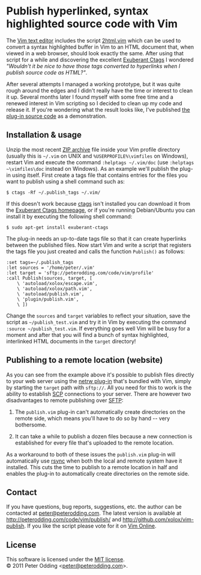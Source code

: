# Publish hyperlinked, syntax highlighted source code with Vim

The [Vim text editor](http://www.vim.org/) includes the script [2html.vim](http://vimdoc.sourceforge.net/htmldoc/syntax.html#2html.vim) which can be used to convert a syntax highlighted buffer in Vim to an HTML document that, when viewed in a web browser, should look exactly the same. After using that script for a while and discovering the excellent [Exuberant Ctags](http://ctags.sourceforge.net/) I wondered *"Wouldn't it be nice to have those tags converted to hyperlinks when I publish source code as HTML?"*.

After several attempts I managed a working prototype, but it was quite rough around the edges and I didn't really have the time or interest to clean it up. Several months later I found myself with some free time and a renewed interest in Vim scripting so I decided to clean up my code and release it. If you're wondering what the result looks like, I've published [the plug-in source code](http://peterodding.com/code/vim/profile/plugin/publish.vim) as a demonstration.

## Installation & usage

Unzip the most recent [ZIP archive](http://peterodding.com/code/vim/downloads/publish.zip) file inside your Vim profile directory (usually this is `~/.vim` on UNIX and `%USERPROFILE%\vimfiles` on Windows), restart Vim and execute the command `:helptags ~/.vim/doc` (use `:helptags ~\vimfiles\doc` instead on Windows). As an example we'll publish the plug-in using itself. First create a tags file that contains entries for the files you want to publish using a shell command such as:

    $ ctags -Rf ~/.publish_tags ~/.vim/

If this doesn't work because [ctags](http://vimdoc.sourceforge.net/htmldoc/tagsrch.html#ctags) isn't installed you can download it from the [Exuberant Ctags homepage](http://ctags.sourceforge.net/), or if you're running Debian/Ubuntu you can install it by executing the following shell command:

    $ sudo apt-get install exuberant-ctags

The plug-in needs an up-to-date tags file so that it can create hyperlinks between the published files. Now start Vim and write a script that registers the tags file you just created and calls the function `Publish()` as follows:

    :set tags=~/.publish_tags
    :let sources = '/home/peter/.vim'
    :let target = 'sftp://peterodding.com/code/vim/profile'
    :call Publish(sources, target, [
        \ 'autoload/xolox/escape.vim',
        \ 'autoload/xolox/path.vim',
        \ 'autoload/publish.vim',
        \ 'plugin/publish.vim',
        \ ])

Change the `sources` and `target` variables to reflect your situation, save the script as `~/publish_test.vim` and try it in Vim by executing the command `:source ~/publish_test.vim`. If everything goes well Vim will be busy for a moment and after that you will find a bunch of syntax highlighted, interlinked HTML documents in the `target` directory!

## Publishing to a remote location (website)

As you can see from the example above it's possible to publish files directly to your web server using the [netrw plug-in](http://vimdoc.sourceforge.net/htmldoc/pi_netrw.html#netrw) that's bundled with Vim, simply by starting the `target` path with `sftp://`. All you need for this to work is the ability to establish [SCP](http://en.wikipedia.org/wiki/Secure_copy) connections to your server. There are however two disadvantages to remote publishing over [SFTP](http://en.wikipedia.org/wiki/SSH_file_transfer_protocol):

1. The `publish.vim` plug-in can't automatically create directories on the remote side, which means you'll have to do so by hand -- very bothersome.

2. It can take a while to publish a dozen files because a new connection is established for every file that's uploaded to the remote location.

As a workaround to both of these issues the `publish.vim` plug-in will automatically use [rsync](http://en.wikipedia.org/wiki/rsync) when both the local and remote system have it installed. This cuts the time to publish to a remote location in half and enables the plug-in to automatically create directories on the remote side.

## Contact

If you have questions, bug reports, suggestions, etc. the author can be contacted at <peter@peterodding.com>. The latest version is available at <http://peterodding.com/code/vim/publish/> and <http://github.com/xolox/vim-publish>. If you like the script please vote for it on [Vim Online](http://www.vim.org/scripts/script.php?script_id=2252).

## License

This software is licensed under the [MIT license](http://en.wikipedia.org/wiki/MIT_License).  
© 2011 Peter Odding &lt;<peter@peterodding.com>&gt;.
